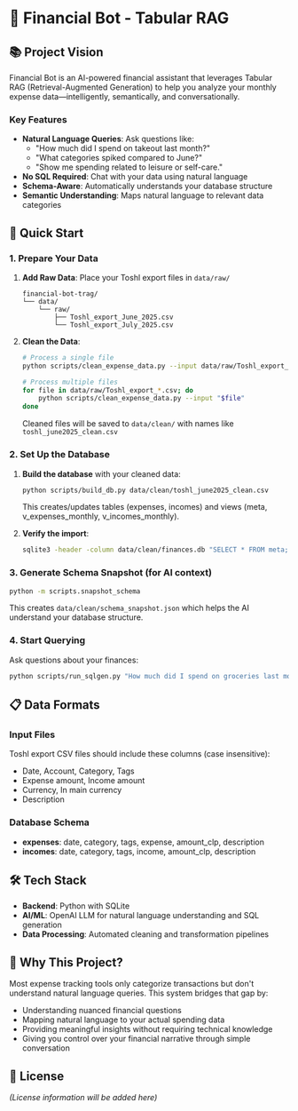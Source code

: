 # 💸 Financial Bot - Tabular RAG

## 📚 Project Vision

Financial Bot is an AI-powered financial assistant that leverages Tabular RAG (Retrieval-Augmented Generation) to help you analyze your monthly expense data—intelligently, semantically, and conversationally.

### Key Features

- **Natural Language Queries**: Ask questions like:
  - "How much did I spend on takeout last month?"
  - "What categories spiked compared to June?"
  - "Show me spending related to leisure or self-care."
- **No SQL Required**: Chat with your data using natural language
- **Schema-Aware**: Automatically understands your database structure
- **Semantic Understanding**: Maps natural language to relevant data categories

## 🚀 Quick Start

### 1. Prepare Your Data

1. **Add Raw Data**: Place your Toshl export files in `data/raw/`
   ```
   financial-bot-trag/
   └── data/
       └── raw/
           ├── Toshl_export_June_2025.csv
           └── Toshl_export_July_2025.csv
   ```

2. **Clean the Data**:
   ```bash
   # Process a single file
   python scripts/clean_expense_data.py --input data/raw/Toshl_export_June_2025.csv
   
   # Process multiple files
   for file in data/raw/Toshl_export_*.csv; do
       python scripts/clean_expense_data.py --input "$file"
   done
   ```
   Cleaned files will be saved to `data/clean/` with names like `toshl_june2025_clean.csv`

### 2. Set Up the Database

1. **Build the database** with your cleaned data:
   ```bash
   python scripts/build_db.py data/clean/toshl_june2025_clean.csv
   ```
   This creates/updates tables (expenses, incomes) and views (meta, v_expenses_monthly, v_incomes_monthly).

2. **Verify the import**:
   ```bash
   sqlite3 -header -column data/clean/finances.db "SELECT * FROM meta;"
   ```

### 3. Generate Schema Snapshot (for AI context)

```bash
python -m scripts.snapshot_schema
```
This creates `data/clean/schema_snapshot.json` which helps the AI understand your database structure.

### 4. Start Querying

Ask questions about your finances:
```bash
python scripts/run_sqlgen.py "How much did I spend on groceries last month?"
```

## 📋 Data Formats

### Input Files
Toshl export CSV files should include these columns (case insensitive):
- Date, Account, Category, Tags
- Expense amount, Income amount
- Currency, In main currency
- Description

### Database Schema
- **expenses**: date, category, tags, expense, amount_clp, description
- **incomes**: date, category, tags, income, amount_clp, description

## 🛠️ Tech Stack

- **Backend**: Python with SQLite
- **AI/ML**: OpenAI LLM for natural language understanding and SQL generation
- **Data Processing**: Automated cleaning and transformation pipelines

## 💭 Why This Project?

Most expense tracking tools only categorize transactions but don't understand natural language queries. This system bridges that gap by:
- Understanding nuanced financial questions
- Mapping natural language to your actual spending data
- Providing meaningful insights without requiring technical knowledge
- Giving you control over your financial narrative through simple conversation

## 📝 License
*(License information will be added here)*